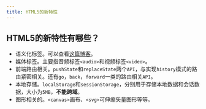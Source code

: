 ```yaml
---
title: HTML5的新特性
---
```


## HTML5的新特性有哪些？

- 语义化标签。可以查看[这篇博客](https://griki4.github.io/VuePress-Blog/html/01_HTML_semantic_tags.html)。 
- 媒体标签。主要指音频标签`<audio>`和视频标签`<video>`。
- 前端路由相关。`pushState`和`replaceState`两个`API`，与实现`history`模式的路由紧密相关。还有`go`，`back`，`forward`一类的路由相关`API`。
- 本地存储。`localStorage`和`sessionStorage`，分别用于存储本地数据和会话数据，大小为`5MB`，**不能跨域**。
- 图形相关的。`<canvas>`画布、`<svg>`可伸缩矢量图形等等。

